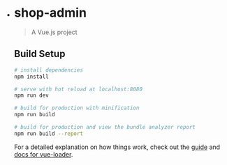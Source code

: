 - # shop-admin

  > A Vue.js project

  ## Build Setup

  ```bash
  # install dependencies
  npm install
  
  # serve with hot reload at localhost:8080
  npm run dev
  
  # build for production with minification
  npm run build
  
  # build for production and view the bundle analyzer report
  npm run build --report
  ```

  For a detailed explanation on how things work, check out the [guide](http://vuejs-templates.github.io/webpack/) and [docs for vue-loader](http://vuejs.github.io/vue-loader).
